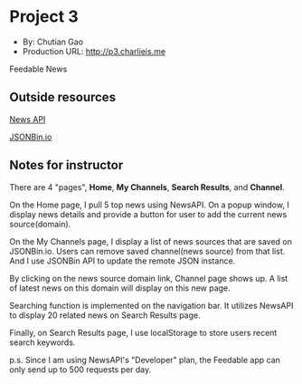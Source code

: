 # Project 3
+ By: Chutian Gao
+ Production URL: <http://p3.charlieis.me>

Feedable News

## Outside resources
[News API](https://newsapi.org/docs)

[JSONBin.io](https://jsonbin.io/)

## Notes for instructor
There are 4 "pages", **Home**, **My Channels**, **Search Results**, and **Channel**. 

On the Home page, I pull 5 top news using NewsAPI. On a popup window, I display news details and provide a button for user to add the current news source(domain). 

On the My Channels page, I display a list of news sources that are saved on JSONBin.io. Users can remove saved channel(news source) from that list. And I use JSONBin API to update the remote JSON instance.

By clicking on the news source domain link, Channel page shows up. A list of latest news on this domain will display on this new page.

Searching function is implemented on the navigation bar. It utilizes NewsAPI to display 20 related news on Search Results page.

Finally, on Search Results page, I use localStorage to store users recent search keywords.

p.s. Since I am using NewsAPI's "Developer" plan, the Feedable app can only send up to 500 requests per day. 

